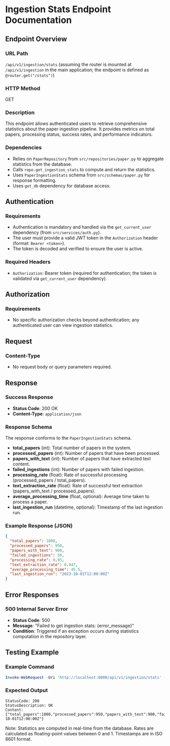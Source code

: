 # Ingestion Stats Endpoint Documentation

## Endpoint Overview

### URL Path
`/api/v1/ingestion/stats` (assuming the router is mounted at `/api/v1/ingestion` in the main application; the endpoint is defined as `@router.get("/stats")`)

### HTTP Method
GET

### Description
This endpoint allows authenticated users to retrieve comprehensive statistics about the paper ingestion pipeline. It provides metrics on total papers, processing status, success rates, and performance indicators.

### Dependencies
- Relies on `PaperRepository` from `src/repositories/paper.py` to aggregate statistics from the database.
- Calls `repo.get_ingestion_stats` to compute and return the statistics.
- Uses `PaperIngestionStats` schema from `src/schemas/paper.py` for response formatting.
- Uses `get_db` dependency for database access.

## Authentication

### Requirements
- Authentication is mandatory and handled via the `get_current_user` dependency (from `src/services/auth.py`).
- The user must provide a valid JWT token in the `Authorization` header (format: `Bearer <token>`).
- The token is decoded and verified to ensure the user is active.

### Required Headers
- `Authorization`: Bearer token (required for authentication; the token is validated via `get_current_user` dependency).

## Authorization

### Requirements
- No specific authorization checks beyond authentication; any authenticated user can view ingestion statistics.

## Request

### Content-Type
- No request body or query parameters required.

## Response

### Success Response
- **Status Code**: 200 OK
- **Content-Type**: `application/json`

### Response Schema
The response conforms to the `PaperIngestionStats` schema.

- **total_papers** (int): Total number of papers in the system.
- **processed_papers** (int): Number of papers that have been processed.
- **papers_with_text** (int): Number of papers that have extracted text content.
- **failed_ingestions** (int): Number of papers with failed ingestion.
- **processing_rate** (float): Rate of successful processing (processed_papers / total_papers).
- **text_extraction_rate** (float): Rate of successful text extraction (papers_with_text / processed_papers).
- **average_processing_time** (float, optional): Average time taken to process a paper.
- **last_ingestion_run** (datetime, optional): Timestamp of the last ingestion run.

### Example Response (JSON)
```json
{
  "total_papers": 1000,
  "processed_papers": 950,
  "papers_with_text": 900,
  "failed_ingestions": 50,
  "processing_rate": 0.95,
  "text_extraction_rate": 0.947,
  "average_processing_time": 45.5,
  "last_ingestion_run": "2023-10-01T12:00:00Z"
}
```

## Error Responses

### 500 Internal Server Error
- **Status Code**: 500
- **Message**: "Failed to get ingestion stats: {error_message}"
- **Condition**: Triggered if an exception occurs during statistics computation in the repository layer.

## Testing Example

### Example Command
```powershell
Invoke-WebRequest -Uri 'http://localhost:8000/api/v1/ingestion/stats' -Method GET -Headers @{Authorization="Bearer eyJhbGciOiJIUzI1NiIsInR5cCI6IkpXVCJ9.eyJzdWIiOiJhZG1pbiIsImV4cCI6MTc1ODg3MDc4OH0.GrXDnxCPAYJxm3rG33_0bP3hMJXTu5FX68uHHF1WV1I"}
```

### Expected Output
```
StatusCode: 200
StatusDescription: OK
Content: {"total_papers":1000,"processed_papers":950,"papers_with_text":900,"failed_ingestions":50,"processing_rate":0.95,"text_extraction_rate":0.947,"average_processing_time":45.5,"last_ingestion_run":"2023-10-01T12:00:00Z"}
```

Note: Statistics are computed in real-time from the database. Rates are calculated as floating-point values between 0 and 1. Timestamps are in ISO 8601 format.